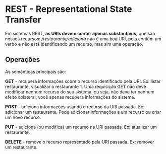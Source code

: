 # REST - Representational State Transfer

Em sistemas REST, **as URIs devem conter apenas substantivos**, que são nossos recursos: 
*/restaurante/adiciona* não é uma boa URI, pois contém um verbo e não está identificando um recurso, mas sim uma operação.

## Operações

As semânticas principais são:

**GET** - recupera informações sobre o recurso identificado pela URI. Ex: listar restaurante, visualizar o restaurante 1. Uma requisição GET não deve modificar nenhum recurso do seu sistema, ou seja, não deve ter nenhum efeito colateral, você apenas recupera informações do sistema.

**POST** - adiciona informações usando o recurso da URI passada. Ex: adicionar um restaurante. Pode adicionar informações a um recurso ou criar um novo recurso.

**PUT** - adiciona (ou modifica) um recurso na URI passada. Ex: atualizar um restaurante.

**DELETE** - remove o recurso representado pela URI passada. Ex: remover um restaurante.

